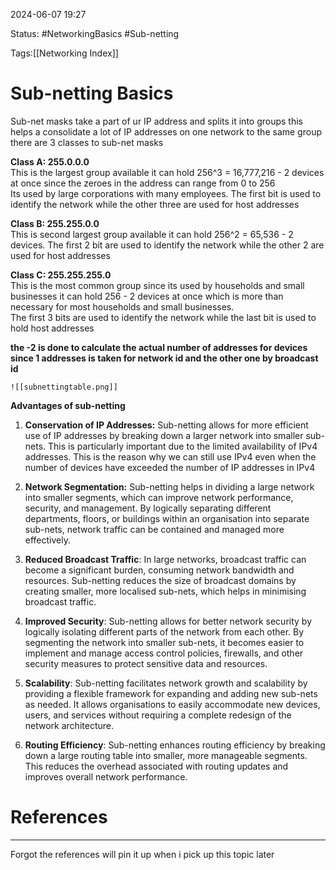 	
2024-06-07 19:27


Status: #NetworkingBasics  #Sub-netting

Tags:[[Networking Index]]

# Sub-netting Basics

Sub-net masks take a part of ur IP address and splits it into groups this helps a consolidate a lot of IP addresses on one network to the same group  
there are 3 classes to sub-net masks  
  
**Class A: 255.0.0.0**  
This is the largest group available it can hold 256^3 = 16,777,216 - 2 devices at once since the zeroes in the address can range from 0 to 256  
Its used by large corporations with many employees. The first bit is used to identify the network while the other three are used for host addresses  
  
**Class B: 255.255.0.0**  
This is second largest group available it can hold 256^2 = 65,536 - 2 devices. The first 2 bit are used to identify the network while the other 2 are used for host addresses  
  
**Class C: 255.255.255.0**  
This is the most common group since its used by households and small businesses it can hold 256 - 2 devices at once which is more than necessary for most households and small businesses.  
The first 3 bits are used to identify the network while the last bit is used to hold host addresses  
  
**the -2 is done to calculate the actual number of addresses for devices since 1 addresses is taken for network id and the other one by broadcast id**

	![[subnettingtable.png]]

**Advantages of sub-netting**  
  
  
1. **Conservation of IP Addresses:** Sub-netting allows for more efficient use of IP addresses by breaking down a larger network into smaller sub-nets. This is particularly important due to the limited availability of IPv4 addresses. This is the reason why we can still use IPv4 even when the number of devices have exceeded the number of IP addresses in IPv4  
  
2. **Network Segmentation:** Sub-netting helps in dividing a large network into smaller segments, which can improve network performance, security, and management. By logically separating different departments, floors, or buildings within an organisation into separate sub-nets, network traffic can be contained and managed more effectively.  
  
3. **Reduced Broadcast Traffic**: In large networks, broadcast traffic can become a significant burden, consuming network bandwidth and resources. Sub-netting reduces the size of broadcast domains by creating smaller, more localised sub-nets, which helps in minimising broadcast traffic.  
  
4. **Improved Security**: Sub-netting allows for better network security by logically isolating different parts of the network from each other. By segmenting the network into smaller sub-nets, it becomes easier to implement and manage access control policies, firewalls, and other security measures to protect sensitive data and resources.  
  
5. **Scalability**: Sub-netting facilitates network growth and scalability by providing a flexible framework for expanding and adding new sub-nets as needed. It allows organisations to easily accommodate new devices, users, and services without requiring a complete redesign of the network architecture.  
  
6. **Routing Efficiency**: Sub-netting enhances routing efficiency by breaking down a large routing table into smaller, more manageable segments. This reduces the overhead associated with routing updates and improves overall network performance.


# References
----

Forgot the references will pin it up when i pick up this topic later
